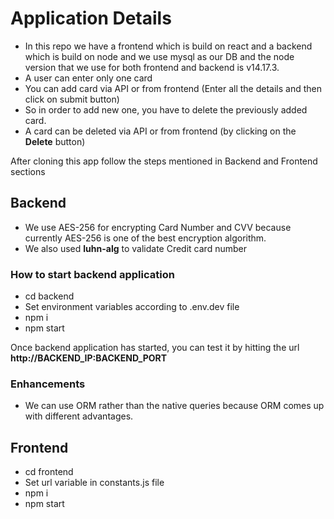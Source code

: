 # Application Details
- In this repo we have a frontend which is build on react and a backend which is build on node and we use mysql as our DB and the node version that we use for both frontend and backend is v14.17.3.
- A user can enter only one card
- You can add card via API or from frontend (Enter all the details and then click on submit button)
- So in order to add new one, you have to delete the previously added card.
- A card can be deleted via API or from frontend (by clicking on the **Delete** button)

After cloning this app follow the steps mentioned in Backend and Frontend sections

## Backend
- We use AES-256 for encrypting Card Number and CVV because currently AES-256 is one of the best encryption algorithm.
- We also used **luhn-alg** to validate Credit card number

### How to start backend application
- cd backend
- Set environment variables according to .env.dev file
- npm i
- npm start

Once backend application has started, you can test it by hitting the url **http://BACKEND_IP:BACKEND_PORT**

### Enhancements
- We can use ORM rather than the native queries because ORM comes up with different advantages.

## Frontend
- cd frontend
- Set url variable in constants.js file
- npm i
- npm start